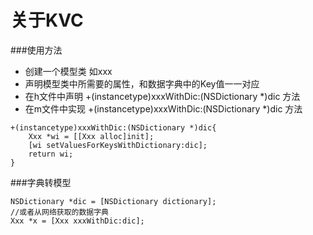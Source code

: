 # 关于KVC
###使用方法
- 创建一个模型类 如xxx
- 声明模型类中所需要的属性，和数据字典中的Key值一一对应
- 在h文件中声明 +(instancetype)xxxWithDic:(NSDictionary *)dic 方法
- 在m文件中实现 +(instancetype)xxxWithDic:(NSDictionary *)dic 方法

```objc	
+(instancetype)xxxWithDic:(NSDictionary *)dic{
    Xxx *wi = [[Xxx alloc]init];
    [wi setValuesForKeysWithDictionary:dic];
    return wi;
}
```
###字典转模型
```objc
NSDictionary *dic = [NSDictionary dictionary];
//或者从网络获取的数据字典
Xxx *x = [Xxx xxxWithDic:dic];
```
